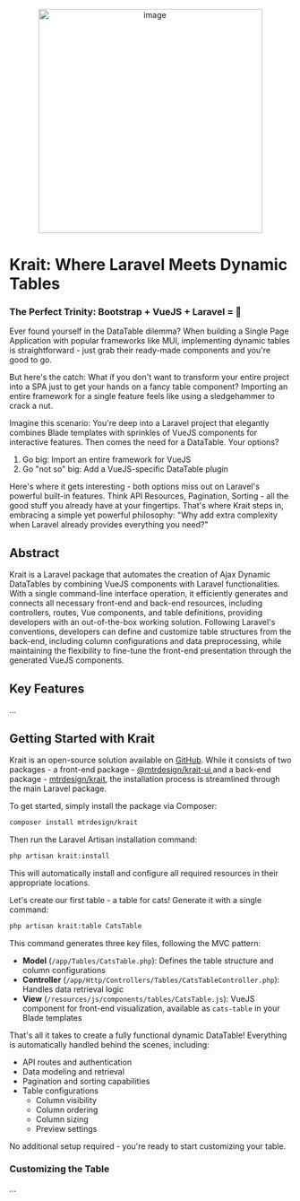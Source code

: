 <p align="center">
    <img src="https://mtrdesign.github.io/krait/assets/krait-full-logo.svg"  alt="image" width="400" height="auto">
</p>

# Krait: Where Laravel Meets Dynamic Tables
### The Perfect Trinity: Bootstrap + VueJS + Laravel = 🚀

Ever found yourself in the DataTable dilemma? When building a Single Page Application with popular frameworks
like MUI, implementing dynamic tables is straightforward - just grab their ready-made components and you're good to go.

But here's the catch: What if you don't want to transform your entire project into a SPA just to get your hands on a fancy table component?
Importing an entire framework for a single feature feels like using a sledgehammer to crack a nut.

Imagine this scenario:
You're deep into a Laravel project that elegantly combines Blade templates with sprinkles of VueJS components for interactive features.
Then comes the need for a DataTable. Your options?

1. Go big: Import an entire framework for VueJS
2. Go "not so" big: Add a VueJS-specific DataTable plugin

Here's where it gets interesting - both options miss out on Laravel's powerful built-in features. Think API Resources, Pagination, Sorting -
all the good stuff you already have at your fingertips. That's where Krait steps in, embracing a simple yet powerful philosophy:
"Why add extra complexity when Laravel already provides everything you need?"

## Abstract
Krait is a Laravel package that automates the creation of Ajax Dynamic DataTables by combining VueJS components with Laravel functionalities.
With a single command-line interface operation, it efficiently generates and connects all necessary front-end and back-end resources, including
controllers, routes, Vue components, and table definitions, providing developers with an out-of-the-box working solution. Following Laravel's conventions,
developers can define and customize table structures from the back-end, including column configurations and data preprocessing, while maintaining the flexibility
to fine-tune the front-end presentation through the generated VueJS components.


## Key Features
...

## Getting Started with Krait
Krait is an open-source solution available on [GitHub](https://github.com/mtrdesign/krait). While it consists of two packages - a front-end package - [@mtrdesign/krait-ui
](https://www.npmjs.com/package/@mtrdesign/krait-ui)
and a back-end package - [mtrdesign/krait](https://packagist.org/packages/mtrdesign/krait), the installation process is streamlined through the main Laravel package.

To get started, simply install the package via Composer:

```sh
composer install mtrdesign/krait
```

Then run the Laravel Artisan installation command:

```sh
php artisan krait:install
```

This will automatically install and configure all required resources in their appropriate locations.

Let's create our first table - a table for cats! Generate it with a single command:

```sh
php artisan krait:table CatsTable
```

This command generates three key files, following the MVC pattern:

- **Model** (`/app/Tables/CatsTable.php`): Defines the table structure and column configurations
- **Controller** (`/app/Http/Controllers/Tables/CatsTableController.php`): Handles data retrieval logic
- **View** (`/resources/js/components/tables/CatsTable.js`): VueJS component for front-end visualization, available as `cats-table` in your Blade templates

That's all it takes to create a fully functional dynamic DataTable! Everything is automatically handled behind the scenes, including:
- API routes and authentication
- Data modeling and retrieval
- Pagination and sorting capabilities
- Table configurations
  - Column visibility
  - Column ordering
  - Column sizing
  - Preview settings

No additional setup required - you're ready to start customizing your table.

### Customizing the Table
...

